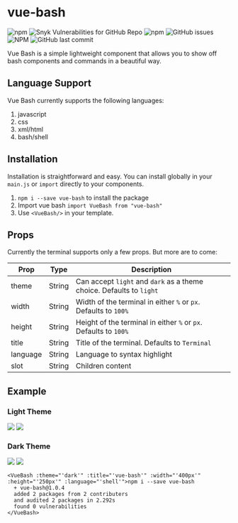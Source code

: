 # vue-bash

![npm](https://img.shields.io/npm/v/vue-bash.svg)
![Snyk Vulnerabilities for GitHub Repo](https://img.shields.io/snyk/vulnerabilities/github/kevin-wynn/vue-bash.svg)
![npm](https://img.shields.io/npm/dt/vue-bash.svg)
![GitHub issues](https://img.shields.io/github/issues-raw/kevin-wynn/vue-bash.svg)
![NPM](https://img.shields.io/npm/l/vue-bash.svg)
![GitHub last commit](https://img.shields.io/github/last-commit/kevin-wynn/vue-bash.svg)

Vue Bash is a simple lightweight component that allows you to show off bash components and commands in a beautiful way.

## Language Support

Vue Bash currently supports the following languages:

1. javascript
2. css
3. xml/html
4. bash/shell

## Installation

Installation is straightforward and easy. You can install globally in your `main.js` or `import` directly to your components.

1. `npm i --save vue-bash` to install the package
2. Import vue bash `import VueBash from "vue-bash"`
3. Use `<VueBash/>` in your template.

## Props

Currently the terminal supports only a few props. But more are to come:

| Prop     | Type   | Description                                                          |
| -------- | ------ | -------------------------------------------------------------------- |
| theme    | String | Can accept `light` and `dark` as a theme choice. Defaults to `light` |
| width    | String | Width of the terminal in either `%` or `px`. Defaults to `100%`      |
| height   | String | Height of the terminal in either `%` or `px`. Defaults to `100%`     |
| title    | String | Title of the terminal. Defaults to `Terminal`                        |
| language | String | Language to syntax highlight                                         |
| slot     | String | Children content                                                     |

## Example

### Light Theme

![](https://i.imgur.com/C0we5cD.png)
![](https://i.imgur.com/Gi41GYP.png)

### Dark Theme

![](https://i.imgur.com/RmL6fQ8.png)
![](https://i.imgur.com/532vsuy.png)

```
<VueBash :theme="'dark'" :title="'vue-bash'" :width="'400px'" :height="'250px'" :language="'shell'">npm i --save vue-bash
  + vue-bash@1.0.4
  added 2 packages from 2 contributers
  and audited 2 packages in 2.292s
  found 0 vulnerabilities
</VueBash>
```
